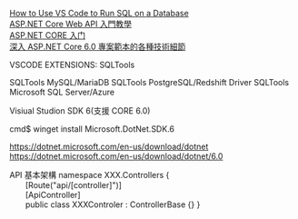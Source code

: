 

[How to Use VS Code to Run SQL on a Database](https://www.youtube.com/watch?v=C0y35FpiLRA&ab_channel=DatabaseStar)  
[ASP.NET Core Web API 入門教學](https://www.youtube.com/watch?v=dXUfZuf1Wp4&list=PLneJIGUTIItsqHp_8AbKWb7gyWDZ6pQyz&ab_channel=%E5%87%B1%E5%93%A5%E5%AF%AB%E7%A8%8B%E5%BC%8F)  
[ASP.NET CORE 入门](https://www.youtube.com/watch?v=ToUut_LBZbs&list=PL_ejO7vn7l2358FsVgNZI944kEIn4NNJ8&ab_channel=TongmingLiang)  
[深入 ASP․NET Core 6.0 專案範本的各種技術細節](https://www.youtube.com/watch?v=EWhFj-w4YVc&ab_channel=Will%E4%BF%9D%E5%93%A5)  

VSCODE EXTENSIONS:
SQLTools 

SQLTools MySQL/MariaDB
SQLTools PostgreSQL/Redshift Driver
SQLTools Microsoft SQL Server/Azure

Visiual Studion SDK 6(支援 CORE 6.0)

cmd$ winget install Microsoft.DotNet.SDK.6

https://dotnet.microsoft.com/en-us/download/dotnet
https://dotnet.microsoft.com/en-us/download/dotnet/6.0



API 基本架構
namespace XXX.Controllers 
{  
&emsp;&emsp;[Route("api/[controller]")]  
&emsp;&emsp;[ApiController]  
&emsp;&emsp;public class XXXControler : ControllerBase  {}
}  



